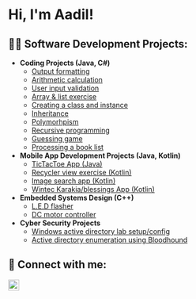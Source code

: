 <h1>Hi, I'm Aadil!</h1>

<h2>👨‍💻 Software Development Projects:</h2>

- <b>Coding Projects (Java, C#)</b>
  - [Output formatting](https://github.com/TNR11/Output_formatting)
  - [Arithmetic calculation](https://github.com/TNR11/Arithmetic_calculations)
  - [User input validation](https://github.com/TNR11)
  - [Array & list exercise](https://github.com/TNR11/Array_and_List_Exercise)
  - [Creating a class and instance](https://github.com/TNR11/Class_and_instance_exercise)
  - [Inheritance](https://github.com/TNR11/Inheritance_example)
  - [Polymorhpism](https://github.com/TNR11/Polymorphism_example)
  - [Recursive programming](https://github.com/TNR11/Recursive_programming)
  - [Guessing game](https://github.com/TNR11)
  - [Processing a book list](https://github.com/TNR11)
- <b>Mobile App Development Projects (Java, Kotlin)</b>
  - [TicTacToe App (Java)](https://github.com/TNR11)
  - [Recycler view exercise (Kotlin)](https://github.com/TNR11)
  - [Image search app (Kotlin)](https://github.com/TNR11)
  - [Wintec Karakia/blessings App (Kotlin)](https://github.com/TNR11)
- <b>Embedded Systems Design (C++)</b>
  - [L.E.D flasher](https://github.com/TNR11)
  - [DC motor controller](https://github.com/TNR11)
- <b>Cyber Security Projects</b>
  - [Windows active directory lab setup/config](https://github.com/TNR11)
  - [Active directory enumeration using Bloodhound](https://github.com/TNR11)

<h2> 🤳 Connect with me:</h2>

[<img align="left" alt="JoshMadakor | LinkedIn" width="22px" src="https://cdn.jsdelivr.net/npm/simple-icons@v3/icons/linkedin.svg" />][linkedin]

[twitter]: https://twitter.com/joshmadakor
[youtube]: https://www.youtube.com/c/joshmadakor
[instagram]: https://www.instagram.com/joshmadakor/
[linkedin]: https://www.linkedin.com/in/aadil-imran-2b55a5155/

<!--
**joshmadakor1/joshmadakor1** is a ✨ _special_ ✨ repository because its `README.md` (this file) appears on your GitHub profile.

Here are some ideas to get you started:

- 🔭 I’m currently working on ...
- 🌱 I’m currently learning ...
- 👯 I’m looking to collaborate on ...
- 🤔 I’m looking for help with ...
- 💬 Ask me about ...
- 📫 How to reach me: ...
- 😄 Pronouns: ...
- ⚡ Fun fact: ...
-->
